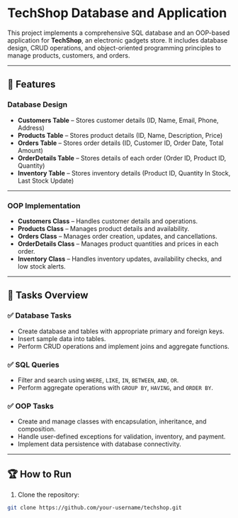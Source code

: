 # TechShop Database and Application

This project implements a comprehensive SQL database and an OOP-based application for **TechShop**, an electronic gadgets store. It includes database design, CRUD operations, and object-oriented programming principles to manage products, customers, and orders.

---

## 🚀 Features
### Database Design
- **Customers Table** – Stores customer details (ID, Name, Email, Phone, Address)
- **Products Table** – Stores product details (ID, Name, Description, Price)
- **Orders Table** – Stores order details (ID, Customer ID, Order Date, Total Amount)
- **OrderDetails Table** – Stores details of each order (Order ID, Product ID, Quantity)
- **Inventory Table** – Stores inventory details (Product ID, Quantity In Stock, Last Stock Update)

---

### OOP Implementation
- **Customers Class** – Handles customer details and operations.
- **Products Class** – Manages product details and availability.
- **Orders Class** – Manages order creation, updates, and cancellations.
- **OrderDetails Class** – Manages product quantities and prices in each order.
- **Inventory Class** – Handles inventory updates, availability checks, and low stock alerts.

---

## 📌 Tasks Overview
### ✅ Database Tasks
- Create database and tables with appropriate primary and foreign keys.
- Insert sample data into tables.
- Perform CRUD operations and implement joins and aggregate functions.

### ✅ SQL Queries
- Filter and search using `WHERE`, `LIKE`, `IN`, `BETWEEN`, `AND`, `OR`.
- Perform aggregate operations with `GROUP BY`, `HAVING`, and `ORDER BY`.

### ✅ OOP Tasks
- Create and manage classes with encapsulation, inheritance, and composition.
- Handle user-defined exceptions for validation, inventory, and payment.
- Implement data persistence with database connectivity.

---

## 🏆 How to Run
1. Clone the repository:
```bash
git clone https://github.com/your-username/techshop.git
